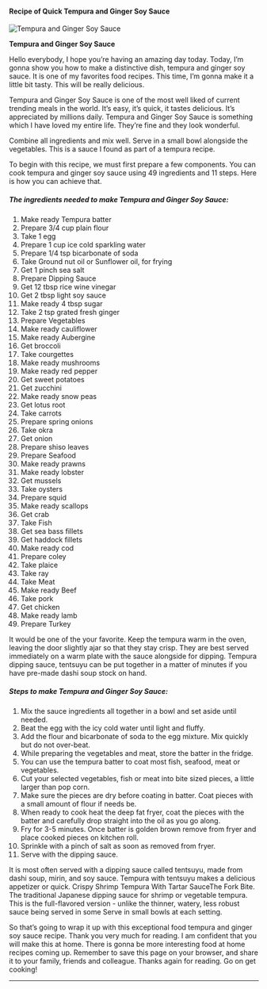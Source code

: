             

#### Recipe of Quick Tempura and Ginger Soy Sauce

![Tempura and Ginger Soy Sauce](https://img-global.cpcdn.com/recipes/4709282718154752/751x532cq70/tempura-and-ginger-soy-sauce-recipe-main-photo.jpg)

**Tempura and Ginger Soy Sauce**

Hello everybody, I hope you’re having an amazing day today. Today, I’m gonna show you how to make a distinctive dish, tempura and ginger soy sauce. It is one of my favorites food recipes. This time, I’m gonna make it a little bit tasty. This will be really delicious.

Tempura and Ginger Soy Sauce is one of the most well liked of current trending meals in the world. It’s easy, it’s quick, it tastes delicious. It’s appreciated by millions daily. Tempura and Ginger Soy Sauce is something which I have loved my entire life. They’re fine and they look wonderful.

Combine all ingredients and mix well. Serve in a small bowl alongside the vegetables. This is a sauce I found as part of a tempura recipe.

To begin with this recipe, we must first prepare a few components. You can cook tempura and ginger soy sauce using 49 ingredients and 11 steps. Here is how you can achieve that.

##### The ingredients needed to make Tempura and Ginger Soy Sauce:

1.  Make ready Tempura batter
2.  Prepare 3/4 cup plain flour
3.  Take 1 egg
4.  Prepare 1 cup ice cold sparkling water
5.  Prepare 1/4 tsp bicarbonate of soda
6.  Take Ground nut oil or Sunflower oil, for frying
7.  Get 1 pinch sea salt
8.  Prepare Dipping Sauce
9.  Get 12 tbsp rice wine vinegar
10.  Get 2 tbsp light soy sauce
11.  Make ready 4 tbsp sugar
12.  Take 2 tsp grated fresh ginger
13.  Prepare Vegetables
14.  Make ready cauliflower
15.  Make ready Aubergine
16.  Get broccoli
17.  Take courgettes
18.  Make ready mushrooms
19.  Make ready red pepper
20.  Get sweet potatoes
21.  Get zucchini
22.  Make ready snow peas
23.  Get lotus root
24.  Take carrots
25.  Prepare spring onions
26.  Take okra
27.  Get onion
28.  Prepare shiso leaves
29.  Prepare Seafood
30.  Make ready prawns
31.  Make ready lobster
32.  Get mussels
33.  Take oysters
34.  Prepare squid
35.  Make ready scallops
36.  Get crab
37.  Take Fish
38.  Get sea bass fillets
39.  Get haddock fillets
40.  Make ready cod
41.  Prepare coley
42.  Take plaice
43.  Take ray
44.  Take Meat
45.  Make ready Beef
46.  Take pork
47.  Get chicken
48.  Make ready lamb
49.  Prepare Turkey

It would be one of the your favorite. Keep the tempura warm in the oven, leaving the door slightly ajar so that they stay crisp. They are best served immediately on a warm plate with the sauce alongside for dipping. Tempura dipping sauce, tentsuyu can be put together in a matter of minutes if you have pre-made dashi soup stock on hand.

##### Steps to make Tempura and Ginger Soy Sauce:

1.  Mix the sauce ingredients all together in a bowl and set aside until needed.
2.  Beat the egg with the icy cold water until light and fluffy.
3.  Add the flour and bicarbonate of soda to the egg mixture. Mix quickly but do not over-beat.
4.  While preparing the vegetables and meat, store the batter in the fridge.
5.  You can use the tempura batter to coat most fish, seafood, meat or vegetables.
6.  Cut your selected vegetables, fish or meat into bite sized pieces, a little larger than pop corn.
7.  Make sure the pieces are dry before coating in batter. Coat pieces with a small amount of flour if needs be.
8.  When ready to cook heat the deep fat fryer, coat the pieces with the batter and carefully drop straight into the oil as you go along.
9.  Fry for 3-5 minutes. Once batter is golden brown remove from fryer and place cooked pieces on kitchen roll.
10.  Sprinkle with a pinch of salt as soon as removed from fryer.
11.  Serve with the dipping sauce.

It is most often served with a dipping sauce called tentsuyu, made from dashi soup, mirin, and soy sauce. Tempura with tentsuyu makes a delicious appetizer or quick. Crispy Shrimp Tempura With Tartar SauceThe Fork Bite. The traditional Japanese dipping sauce for shrimp or vegetable tempura. This is the full-flavored version - unlike the thinner, watery, less robust sauce being served in some Serve in small bowls at each setting.

So that’s going to wrap it up with this exceptional food tempura and ginger soy sauce recipe. Thank you very much for reading. I am confident that you will make this at home. There is gonna be more interesting food at home recipes coming up. Remember to save this page on your browser, and share it to your family, friends and colleague. Thanks again for reading. Go on get cooking!

* * *